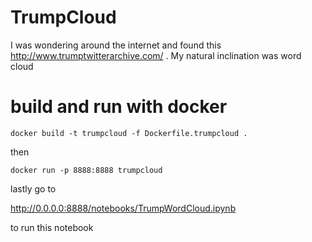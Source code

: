 # TrumpCloud

I was wondering around the internet and found this http://www.trumptwitterarchive.com/ . My natural inclination was word cloud

# build and run with docker

```
docker build -t trumpcloud -f Dockerfile.trumpcloud .
```

then

```
docker run -p 8888:8888 trumpcloud
```

lastly go to

http://0.0.0.0:8888/notebooks/TrumpWordCloud.ipynb

to run this notebook